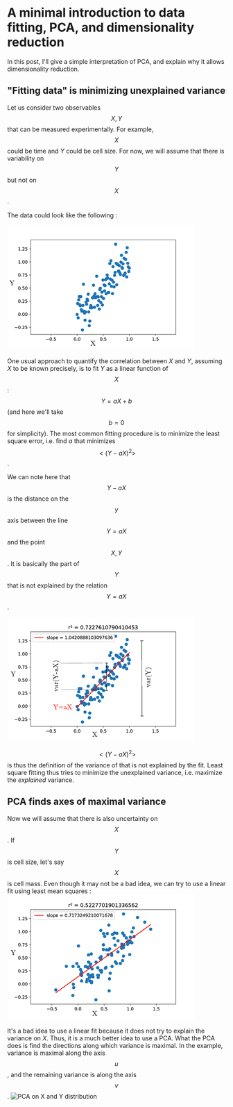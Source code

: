 # A minimal introduction to data fitting, PCA, and dimensionality reduction
In this post, I'll give a simple interpretation of PCA, and explain why it allows dimensionality reduction.

## "Fitting data" is minimizing unexplained variance
Let us consider two observables $$X,Y$$ that can be measured experimentally. For example, $$X$$ could be time and $Y$ could be cell size. For now, we will assume that there is variability on $$Y$$ but not on $$X$$.  

The data could look like the following :

![Experimental distribution of X and Y](images/simple_stats.png)  

One usual approach to quantify the correlation between $X$ and $Y$, assuming $X$ to  be known precisely, is to fit $Y$ as a linear function of $$X$$ : $$Y=aX+b$$ (and here we'll take $$b=0$$ for simplicity). The most common fitting procedure is to minimize the least square error, i.e. find $a$ that minimizes $$<(Y-aX)^2>$$.

We can note here that $$Y-aX$$ is the distance on the $$y$$ axis between the line $$Y=aX$$ and the point $$X,Y$$. It is basically the part of $$Y$$ that is not explained by the relation $$Y=aX$$.  

![Least square fitting of Y vs X](images/simple_stats_edited.png)

$$<(Y-aX)^2>$$ is thus the definition of the variance of that is not explained by the fit. Least square fitting thus tries to minimize the unexplained variance, i.e. maximize the *explained* variance.

## PCA finds axes of maximal variance  
Now we will assume that there is also uncertainty on $$X$$. If $$Y$$ is cell size, let's say $$X$$  is cell mass. Even though it may not be a bad idea, we can try to use a linear fit using least mean squares :
![Experimental distribution of X and Y with X variance](images/xvariance_stats.png)  

It's a bad idea to use a linear fit because it does not try to explain the variance on $X$. Thus, it is a much better idea to use a PCA. What the PCA does is find the directions along which variance is maximal. In the example, variance is maximal along the axis $$u$$, and the remaining variance is along the axis $$v$$.
![PCA on X and Y distribution](images/simple_pca.png)  
